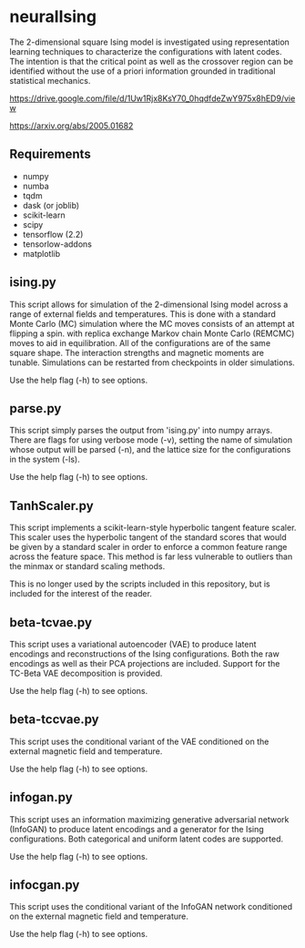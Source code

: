 neuralIsing
===========

The 2-dimensional square Ising model is investigated using representation learning techniques to characterize the configurations with latent codes. The intention is that the critical point as well as the crossover region can be identified without the use of a priori information grounded in traditional statistical mechanics.

https://drive.google.com/file/d/1Uw1Rjx8KsY70_0hqdfdeZwY975x8hED9/view

https://arxiv.org/abs/2005.01682

Requirements
------------

- numpy
- numba
- tqdm
- dask (or joblib)
- scikit-learn
- scipy
- tensorflow (2.2)
- tensorlow-addons
- matplotlib

ising.py
--------

This script allows for simulation of the 2-dimensional Ising model across a range of external fields and temperatures. This is done with a standard Monte Carlo (MC) simulation where the MC moves consists of an attempt at flipping a spin. with replica exchange Markov chain Monte Carlo (REMCMC) moves to aid in equilibration. All of the configurations are of the same square shape. The interaction strengths and magnetic moments are tunable. Simulations can be restarted from checkpoints in older simulations.

Use the help flag (-h) to see options.

parse.py
--------

This script simply parses the output from 'ising.py' into numpy arrays. There are flags for using verbose mode (-v), setting the name of simulation whose output will be parsed (-n), and the lattice size for the configurations in the system (-ls).

Use the help flag (-h) to see options.

TanhScaler.py
-------------

This script implements a scikit-learn-style hyperbolic tangent feature scaler. This scaler uses the hyperbolic tangent of the standard scores that would be given by a standard scaler in order to enforce a common feature range across the feature space. This method is far less vulnerable to outliers than the minmax or standard scaling methods.

This is no longer used by the scripts included in this repository, but is included for the interest of the reader.

beta-tcvae.py
-------------

This script uses a variational autoencoder (VAE) to produce latent encodings and reconstructions of the Ising configurations. Both the raw encodings as well as their PCA projections are included. Support for the TC-Beta VAE decomposition is provided.

Use the help flag (-h) to see options.

beta-tccvae.py
-------------

This script uses the conditional variant of the VAE conditioned on the external magnetic field and temperature.

Use the help flag (-h) to see options.

infogan.py
-------------

This script uses an information maximizing generative adversarial network (InfoGAN) to produce latent encodings and a generator for the Ising configurations. Both categorical and uniform latent codes are supported.

Use the help flag (-h) to see options.

infocgan.py
-------------

This script uses the conditional variant of the InfoGAN network conditioned on the external magnetic field and temperature.

Use the help flag (-h) to see options.
